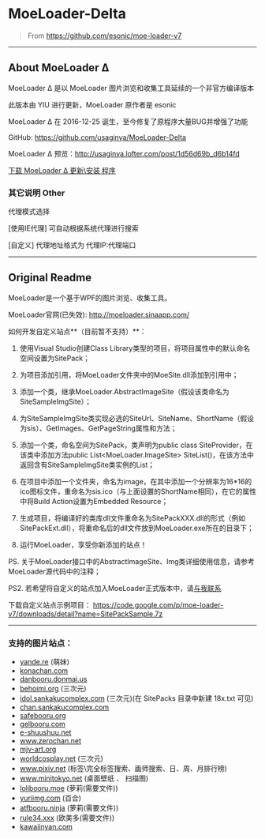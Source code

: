 # MoeLoader-Delta
> From https://github.com/esonic/moe-loader-v7

***

## About MoeLoader Δ

MoeLoader Δ 是以 MoeLoader 图片浏览和收集工具延续的一个非官方编译版本

此版本由 YIU 进行更新，MoeLoader 原作者是 esonic

MoeLoader Δ 在 2016-12-25 诞生，至今修复了原程序大量BUG并增强了功能


GitHub: https://github.com/usaginya/MoeLoader-Delta

MoeLoader Δ 预览：http://usaginya.lofter.com/post/1d56d69b_d6b14fd

[下载 MoeLoader Δ 更新\安装 程序](https://raw.githubusercontent.com/usaginya/mkAppUpInfo/master/MoeLoader-Delta/Apps/MoeToNew.exe)



### 其它说明    Other

代理模式选择

[使用IE代理] 可自动根据系统代理进行搜索

[自定义] 代理地址格式为     代理IP:代理端口 

***

## Original Readme

MoeLoader是一个基于WPF的图片浏览、收集工具。

MoeLoader官网(已失效): http://moeloader.sinaapp.com/

如何开发自定义站点**（目前暂不支持）**：

1. 使用Visual Studio创建Class Library类型的项目，将项目属性中的默认命名空间设置为SitePack；

2. 为项目添加引用，将MoeLoader文件夹中的MoeSite.dll添加到引用中；

3. 添加一个类，继承MoeLoader.AbstractImageSite（假设该类命名为SiteSampleImgSite）；

4. 为SiteSampleImgSite类实现必选的SiteUrl、SiteName、ShortName（假设为sis）、GetImages、GetPageString属性和方法；

5. 添加一个类，命名空间为SitePack，类声明为public class SiteProvider，在该类中添加方法public List<MoeLoader.ImageSite> SiteList()，在该方法中返回含有SiteSampleImgSite类实例的List；

6. 在项目中添加一个文件夹，命名为image，在其中添加一个分辨率为16*16的ico图标文件，重命名为sis.ico（与上面设置的ShortName相同），在它的属性中将Build Action设置为Embedded Resource；

7. 生成项目，将编译好的类库dll文件重命名为SitePackXXX.dll的形式（例如SitePackExt.dll），将重命名后的dll文件放到MoeLoader.exe所在的目录下；

8. 运行MoeLoader，享受你新添加的站点！

PS. 关于MoeLoader接口中的AbstractImageSite、Img类详细使用信息，请参考MoeLoader源代码中的注释；

PS2. 若希望将自定义的站点加入MoeLoader正式版本中，请[与我联系](https://github.com/esonic)

下载自定义站点示例项目： https://code.google.com/p/moe-loader-v7/downloads/detail?name=SitePackSample.7z

------

### 支持的图片站点：

* [yande.re](https://yande.re) (萌妹)
* [konachan.com](https://konachan.com)
* [danbooru.donmai.us](https://danbooru.donmai.us)
* [behoimi.org](http://behoimi.org) (三次元)
* [idol.sankakucomplex.com](https://idol.sankakucomplex.com) (三次元)(在 SitePacks 目录中新建 18x.txt 可见)
* [chan.sankakucomplex.com](https://chan.sankakucomplex.com)
* [safebooru.org](http://safebooru.org)
* [gelbooru.com](https://gelbooru.com)
* [e-shuushuu.net](http://e-shuushuu.net)
* www.zerochan.net
* [mjv-art.org](https://anime-pictures.net)
* [worldcosplay.net](https://worldcosplay.net) (三次元)
* www.pixiv.net (标签\完全标签搜索、画师搜索、日、周、月排行榜)
* www.minitokyo.net (桌面壁纸 、 扫描图)
* [lolibooru.moe](https://lolibooru.moe) (萝莉(需要文件))
* [yuriimg.com](http://yuriimg.com) (百合)
* [atfbooru.ninja](http://atfbooru.ninja) (萝莉(需要文件))
* [rule34.xxx](https://rule34.xxx) (欧美多(需要文件))
* [kawaiinyan.com](https://kawaiinyan.com)
